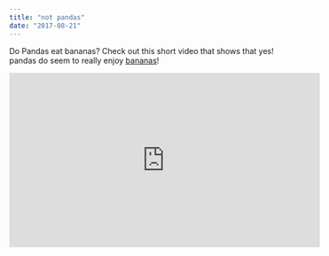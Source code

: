 ```yaml
---
title: "not pandas"
date: "2017-08-21"
---
```


Do Pandas eat bananas? Check out this short video that shows that yes! pandas do seem to really enjoy [bananas](www.google.com)!

<iframe width="560" height="315" src="https://www.youtube.com/embed/4SZl1r2O_bY" frameborder="0" allowfullscreen></iframe>
